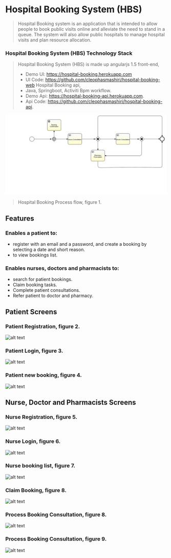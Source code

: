 # Hospital Booking System (HBS)
>Hospital Booking system is an application that is intended to allow people to book public visits online and alleviate the need to stand in a queue. The system will also allow public hospitals to manage hospital visits and plan resource allocation.

### Hospital Booking System (HBS) Technology Stack
> Hospital Booking System (HBS) is made up angularjs 1.5 front-end, 
> * Demo UI: https://hospital-booking.herokuapp.com
> * UI Code: https://github.com/cleophasmashiri/hospital-booking-web
> Hospital Booking api,
> * Java, Springboot, Activiti Bpm workflow.
> * Demo Api: https://hospital-booking-api.herokuapp.com.
> * Api Code: https://github.com/cleophasmashiri/hospital-booking-api.
 
![alt text](/docs/hospitalBookingProcess.jpg)
>Hospital Booking Process flow, figure 1.

## Features
### Enables a patient to:
* register with an email and a password, and create a booking by selecting a date and short reason.
* to view bookings list.

### Enables nurses, doctors and pharmacists to:
* search for patient bookings.
* Claim booking tasks.
* Complete patient consultations.
* Refer patient to doctor and pharmacy.

## Patient Screens

### Patient Registration, figure 2.
![alt text](/docs/screen_dumps/patient_register.png)

### Patient Login, figure 3.
![alt text](/docs/screen_dumps/patient_login.png)

### Patient new booking, figure 4.
![alt text](/docs/screen_dumps/patient_new_booking.png)


## Nurse, Doctor and Pharmacists Screens

### Nurse Registration, figure 5.
![alt text](/docs/screen_dumps/nurse_register.png)

### Nurse Login, figure 6.
![alt text](/docs/screen_dumps/nurse_login.png)

### Nurse booking list, figure 7.
![alt text](/docs/screen_dumps/nurse_bookings.png)

### Claim Booking, figure 8.
![alt text](/docs/screen_dumps/process_booking_nurse_claim.png)

### Process Booking Consultation, figure 8.
![alt text](/docs/screen_dumps/nurse_complete_booking.png)

### Process Booking Consultation, figure 9.
![alt text](/docs/screen_dumps/nurse_complete_booking2.png)





